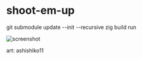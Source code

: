 # shoot-em-up
git submodule update --init --recursive
zig build run

![screenshot](https://github.com/ntswamp/shoot-em-up/assets/50705651/c53fce29-9699-4e4c-93ca-8f277a545a8a)

art: 
ashishlko11
